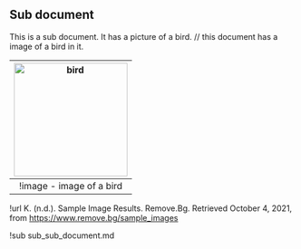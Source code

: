 ## Sub document

This is a sub document. It has a picture of a bird.
// this document has a image of a bird in it.

| <img width="200" src="https://static.remove.bg/sample-gallery/graphics/bird-thumbnail.jpg"  alt="bird"/> |
|:---:|
|!image - image of a bird|

!url K. (n.d.). Sample Image Results. Remove.Bg. Retrieved October 4, 2021, from https://www.remove.bg/sample_images

!sub sub_sub_document.md